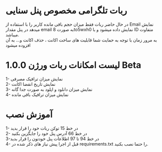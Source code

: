 # ربات تلگرامی مخصوص پنل سنایی
در حال حاضر ربات فقط میزان حجم باقی مانده کاربر را با استفاده از Email نمایش میدهد در پنل مقدار email به صورت 8to5wxh0 نمایش داده میشود و با ID متفاوت میباشد.<br>
به مرور زمان با توجه به حمایت شما قابلیت های ساخت اکانت ، حذف اکانت و... به آن افزوده میشود

# لیست امکانات ربات ورژن 1.0.0 Beta 
1- نمایش میزان ترافیک مصرفی <br> 
2- نمایش تاریخ انقضا اکانت <br>
3- نمایش میزان دانلود و اپلود به صورت جدا گانه<br>
4- نمایش میزان ترافیک باقی مانده <br>

# آموزش نصب
1- در خط 15 توکن ربات خود را قرار بدید<br> 
2- در خط 66 آدرس پنل خود را جایگزین بکنید<br> 
3-در خط 94 تا 97 اطلاعات پنل خودتون را قرار بدید<br> 
4- قبل از اجرا پیش نیاز های ذکر شده در requirements.txt را حتما نصب بکنید.

